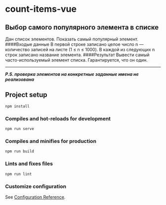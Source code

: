 # count-items-vue

## Выбор самого популярного элемента в списке
Дан список элементов. Показать самый популярный элемент.
####Входые данные
В первой строке записано целое число n — количество записей на листе (1 ≤ n ≤ 1000). В каждой из следующих n строк записано название элемента.
####Результат
Вывести самый часто-используемый элемент списка. Гарантируется, что он один.

---

***P.S. проверка элементов на конкретные заданные имена не реализована***

## Project setup
```
npm install
```

### Compiles and hot-reloads for development
```
npm run serve
```

### Compiles and minifies for production
```
npm run build
```

### Lints and fixes files
```
npm run lint
```

### Customize configuration
See [Configuration Reference](https://cli.vuejs.org/config/).
